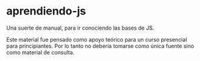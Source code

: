 # aprendiendo-js
Una suerte de manual, para ir conociendo las bases de JS.

Este material fue pensado como apoyo teórico para un curso presencial para principiantes. Por lo tanto no debería tomarse como única fuente sino como material de consulta.
